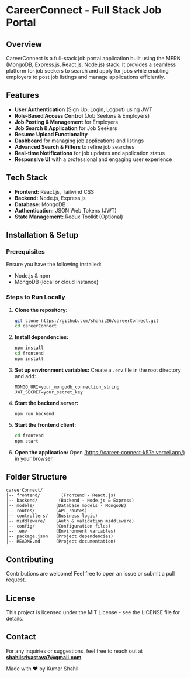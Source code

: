 # CareerConnect - Full Stack Job Portal

## Overview
CareerConnect is a full-stack job portal application built using the MERN (MongoDB, Express.js, React.js, Node.js) stack. It provides a seamless platform for job seekers to search and apply for jobs while enabling employers to post job listings and manage applications efficiently.

## Features
- **User Authentication** (Sign Up, Login, Logout) using JWT
- **Role-Based Access Control** (Job Seekers & Employers)
- **Job Posting & Management** for Employers
- **Job Search & Application** for Job Seekers
- **Resume Upload Functionality**
- **Dashboard** for managing job applications and listings
- **Advanced Search & Filters** to refine job searches
- **Real-time Notifications** for job updates and application status
- **Responsive UI** with a professional and engaging user experience

## Tech Stack
- **Frontend:** React.js, Tailwind CSS
- **Backend:** Node.js, Express.js
- **Database:** MongoDB
- **Authentication:** JSON Web Tokens (JWT)
- **State Management:** Redux Toolkit (Optional)

## Installation & Setup
### Prerequisites
Ensure you have the following installed:
- Node.js & npm
- MongoDB (local or cloud instance)

### Steps to Run Locally
1. **Clone the repository:**
   ```bash
   git clone https://github.com/shahil26/careerConnect.git
   cd careerConnect
   ```
2. **Install dependencies:**
   ```bash
   npm install
   cd frontend
   npm install
   ```
3. **Set up environment variables:**
   Create a `.env` file in the root directory and add:
   ```env
   MONGO_URI=your_mongodb_connection_string
   JWT_SECRET=your_secret_key
   ```
4. **Start the backend server:**
   ```bash
   npm run backend
   ```
5. **Start the frontend client:**
   ```bash
   cd frontend
   npm start
   ```
6. **Open the application:**
   Open [(https://career-connect-k57e.vercel.app/)](https://career-connect-k57e.vercel.app/) in your browser.

## Folder Structure
```
careerConnect/
│-- frontend/        (Frontend - React.js)
│-- backend/        (Backend - Node.js & Express)
│-- models/        (Database models - MongoDB)
│-- routes/        (API routes)
│-- controllers/   (Business logic)
│-- middleware/    (Auth & validation middleware)
│-- config/        (Configuration files)
│-- .env           (Environment variables)
│-- package.json   (Project dependencies)
│-- README.md      (Project documentation)
```

## Contributing
Contributions are welcome! Feel free to open an issue or submit a pull request.

## License
This project is licensed under the MIT License - see the LICENSE file for details.

## Contact
For any inquiries or suggestions, feel free to reach out at **shahilsrivastava7@gmail.com**.

Made with ❤️ by Kumar Shahil


